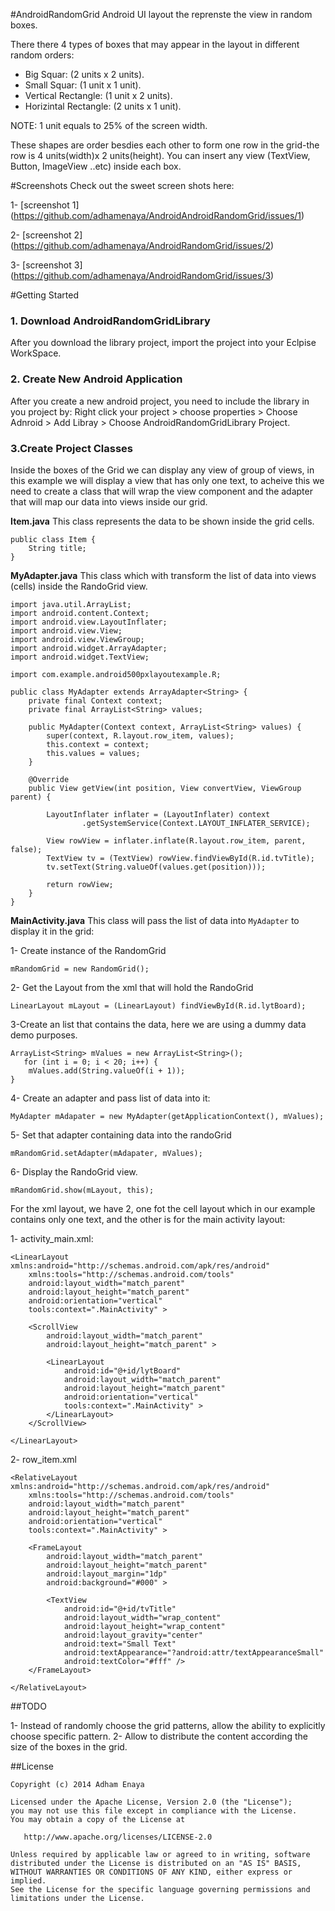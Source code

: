 #AndroidRandomGrid
Android UI layout the reprenste the view in random boxes.

There there 4 types of boxes that may appear in the layout in different random orders:
- Big Squar: (2 units x 2 units).
- Small Squar: (1 unit x 1 unit).
- Vertical Rectangle: (1 unit x 2 units).
- Horizintal Rectangle: (2 units x 1 unit).


NOTE: 1 unit equals to 25% of the screen width.

These shapes are order besdies each other to form one row in the grid-the row is 4 units(width)x 2 units(height).
You can insert any view (TextView, Button, ImageView ..etc) inside each box.

#Screenshots
Check out the sweet screen shots here:

1- [screenshot 1] (https://github.com/adhamenaya/AndroidAndroidRandomGrid/issues/1)

2- [screenshot 2] (https://github.com/adhamenaya/AndroidRandomGrid/issues/2)

3- [screenshot 3] (https://github.com/adhamenaya/AndroidRandomGrid/issues/3)

#Getting Started
### 1. Download AndroidRandomGridLibrary
After you download the library project, import the project into your Eclpise WorkSpace.

### 2. Create New Android Application
After you create a new android project, you need to include the library in you project by:
Right click your project > choose properties > Choose Adnroid > Add Libray > Choose AndroidRandomGridLibrary Project.

### 3.Create Project Classes
Inside the boxes of the Grid we can display any view of group of views, in this example we will display a view that has only one text, to acheive this we need to create a class that will wrap the view component and the adapter that will map our data into views inside our grid.

**Item.java**
This class represents the data to be shown inside the grid cells.
```
public class Item {
	String title;
}
```

**MyAdapter.java**
This class which with transform the list of data into views (cells) inside the RandoGrid view.
```
import java.util.ArrayList;
import android.content.Context;
import android.view.LayoutInflater;
import android.view.View;
import android.view.ViewGroup;
import android.widget.ArrayAdapter;
import android.widget.TextView;

import com.example.android500pxlayoutexample.R;

public class MyAdapter extends ArrayAdapter<String> {
	private final Context context;
	private final ArrayList<String> values;

	public MyAdapter(Context context, ArrayList<String> values) {
		super(context, R.layout.row_item, values);
		this.context = context;
		this.values = values;
	}

	@Override
	public View getView(int position, View convertView, ViewGroup parent) {

		LayoutInflater inflater = (LayoutInflater) context
				.getSystemService(Context.LAYOUT_INFLATER_SERVICE);

		View rowView = inflater.inflate(R.layout.row_item, parent, false);
		TextView tv = (TextView) rowView.findViewById(R.id.tvTitle);
		tv.setText(String.valueOf(values.get(position)));

		return rowView;
	}
}
```
**MainActivity.java** 
This class will pass the list of data into ```MyAdapter``` to display it in the grid:

1- Create instance of the RandomGrid
```
mRandomGrid = new RandomGrid();
```

2- Get the Layout from the xml that will hold the RandoGrid
```
LinearLayout mLayout = (LinearLayout) findViewById(R.id.lytBoard);
```

3-Create an list that contains the data, here we are using a dummy data demo purposes.
```
ArrayList<String> mValues = new ArrayList<String>();
   for (int i = 0; i < 20; i++) {
	mValues.add(String.valueOf(i + 1));
}
```

4- Create an adapter and pass list of data into it:
```
MyAdapter mAdapater = new MyAdapter(getApplicationContext(), mValues);
```

5- Set that adapter containing data into the randoGrid
```
mRandomGrid.setAdapter(mAdapater, mValues);
```

6- Display the RandoGrid view.
```
mRandomGrid.show(mLayout, this);
```

For the xml layout, we have 2, one fot the cell layout which in our example contains only one text, and the other is for the main activity layout:

1- activity_main.xml:
```
<LinearLayout xmlns:android="http://schemas.android.com/apk/res/android"
    xmlns:tools="http://schemas.android.com/tools"
    android:layout_width="match_parent"
    android:layout_height="match_parent"
    android:orientation="vertical"
    tools:context=".MainActivity" >

    <ScrollView
        android:layout_width="match_parent"
        android:layout_height="match_parent" >

        <LinearLayout
            android:id="@+id/lytBoard"
            android:layout_width="match_parent"
            android:layout_height="match_parent"
            android:orientation="vertical"
            tools:context=".MainActivity" >
        </LinearLayout>
    </ScrollView>

</LinearLayout>
```

2- row_item.xml
```
<RelativeLayout xmlns:android="http://schemas.android.com/apk/res/android"
    xmlns:tools="http://schemas.android.com/tools"
    android:layout_width="match_parent"
    android:layout_height="match_parent"
    android:orientation="vertical"
    tools:context=".MainActivity" >

    <FrameLayout
        android:layout_width="match_parent"
        android:layout_height="match_parent"
        android:layout_margin="1dp"
        android:background="#000" >

        <TextView
            android:id="@+id/tvTitle"
            android:layout_width="wrap_content"
            android:layout_height="wrap_content"
            android:layout_gravity="center"
            android:text="Small Text"
            android:textAppearance="?android:attr/textAppearanceSmall"
            android:textColor="#fff" />
    </FrameLayout>

</RelativeLayout>
```
##TODO

1- Instead of randomly choose the grid patterns, allow the ability to explicitly choose specific pattern.
2- Allow to distribute the content according the size of the boxes in the grid.


##License
```
Copyright (c) 2014 Adham Enaya

Licensed under the Apache License, Version 2.0 (the "License");
you may not use this file except in compliance with the License.
You may obtain a copy of the License at

   http://www.apache.org/licenses/LICENSE-2.0

Unless required by applicable law or agreed to in writing, software
distributed under the License is distributed on an "AS IS" BASIS,
WITHOUT WARRANTIES OR CONDITIONS OF ANY KIND, either express or implied.
See the License for the specific language governing permissions and
limitations under the License.
```

